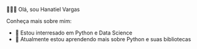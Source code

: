  🙋🏻‍♂️ Olá, sou Hanatiel Vargas

Conheça mais sobre mim:

- 👀 Estou interresado em Python e Data Science
- 🌱 Atualmente estou aprendendo mais sobre Python e suas bibliotecas
